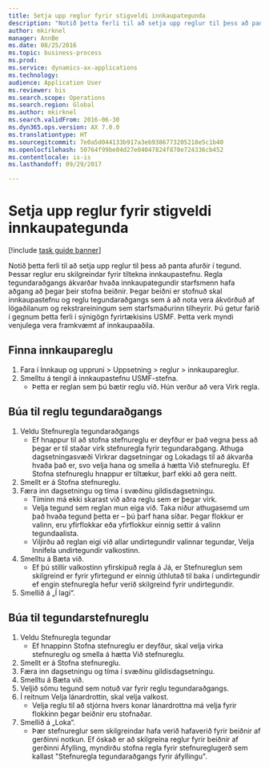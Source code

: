 ```yaml
--- 
title: Setja upp reglur fyrir stigveldi innkaupategunda
description: "Notið þetta ferli til að setja upp reglur til þess að panta afurðir í tegund."
author: mkirknel
manager: AnnBe
ms.date: 08/25/2016
ms.topic: business-process
ms.prod: 
ms.service: dynamics-ax-applications
ms.technology: 
audience: Application User
ms.reviewer: bis
ms.search.scope: Operations
ms.search.region: Global
ms.author: mkirknel
ms.search.validFrom: 2016-06-30
ms.dyn365.ops.version: AX 7.0.0
ms.translationtype: HT
ms.sourcegitcommit: 7e0a5d044133b917a3eb9386773205218e5c1b40
ms.openlocfilehash: 50764f99be04d27e04047824f870e724336cb452
ms.contentlocale: is-is
ms.lasthandoff: 09/29/2017

---
```

# <a name="set-up-policies-for-procurement-category-hierarchies"></a>Setja upp reglur fyrir stigveldi innkaupategunda

[!include [task guide banner](../../includes/task-guide-banner.md)]

Notið þetta ferli til að setja upp reglur til þess að panta afurðir í tegund. Þessar reglur eru skilgreindar fyrir tiltekna innkaupastefnu. Regla tegundaraðgangs ákvarðar hvaða innkaupategundir starfsmenn hafa aðgang að þegar þeir stofna beiðnir. Þegar beiðni er stofnuð skal innkaupastefnu og reglu tegundaraðgangs sem á að nota vera ákvörðuð af lögaðilanum og rekstrareiningum sem starfsmaðurinn tilheyrir. Þú getur farið í gegnum þetta ferli í sýnigögn fyrirtækisins USMF. Þetta verk myndi venjulega vera framkvæmt af innkaupaaðila.


## <a name="find-the-procurement-policy"></a>Finna innkaupareglu
1. Fara í Innkaup og uppruni > Uppsetning > reglur > innkaupareglur.
2. Smelltu á tengil á innkaupastefnu USMF-stefna.
    * Þetta er reglan sem þú bætir reglu við. Hún verður að vera Virk regla.  

## <a name="create-a-category-access-rule"></a>Búa til reglu tegundaraðgangs
1. Veldu Stefnuregla tegundaraðgangs
    * Ef hnappur til að stofna stefnureglu er deyfður er það vegna þess að þegar er til staðar virk stefnuregla fyrir tegundaraðgang. Athuga dagsetningasvæði Virkrar dagsetningar og Lokadags til að ákvarða hvaða það er, svo velja hana og smella á hætta Við stefnureglu. Ef Stofna stefnureglu hnappur er tiltækur, þarf ekki að gera neitt.  
2. Smellt er á Stofna stefnureglu.
3. Færa inn dagsetningu og tíma í svæðinu gildisdagsetningu.
    * Tíminn má ekki skarast við aðra reglu sem er þegar virk.  
    * Velja tegund sem reglan mun eiga við. Taka niður athugasemd um það hvaða tegund þetta er – þú þarf hana síðar. Þegar flokkur er valinn, eru yfirflokkar eða yfirflokkur einnig settir á valinn tegundaalista.  
    * Viljirðu að reglan eigi við allar undirtegundir valinnar tegundar, Velja Innifela undirtegundir valkostinn.  
4. Smelltu á Bæta við.
    * Ef þú stillir valkostinn yfirskipuð regla á Já, er Stefnureglun sem skilgreind er fyrir yfirtegund er einnig úthlutað til baka í undirtegundir ef engin stefnuregla hefur verið skilgreind fyrir undirtegundir.  
5. Smellið á „Í lagi“.

## <a name="create-a-category-policy-rule"></a>Búa til tegundarstefnureglu
1. Veldu Stefnuregla tegundar
    * Ef hnappinn Stofna stefnureglu er deyfður, skal velja virka stefnureglu og smella á hætta Við stefnureglu.  
2. Smellt er á Stofna stefnureglu.
3. Færa inn dagsetningu og tíma í svæðinu gildisdagsetningu.
4. Smelltu á Bæta við.
5. Veljið sömu tegund sem notuð var fyrir reglu tegundaraðgangs.
6. Í reitnum Velja lánardrottin, skal velja valkost.
    * Velja reglu til að stjórna hvers konar lánardrottna má velja fyrir flokkinn þegar beiðnir eru stofnaðar.  
7. Smellið á „Loka“.
    * Þær stefnureglur sem skilgreindar hafa verið hafaverið fyrir beiðnir af gerðinni notkun. Ef óskað er að skilgreina reglur fyrir beiðnir af gerðinni Áfylling, myndirðu stofna regla fyrir stefnureglugerð sem kallast "Stefnuregla tegundaraðgangs fyrir áfyllingu".  


